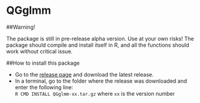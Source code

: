 # QGglmm

##Warning!

The package is still in pre-release alpha version. Use at your own risks! The package should compile and install itself in R, and all the functions should work without critical issue.

##How to install this package

* Go to the [release page](https://github.com/devillemereuil/QGglmm/releases) and download the latest release.
* In a terminal, go to the folder where the release was downloaded and enter the following line:  
    `R CMD INSTALL QGglmm-xx.tar.gz` where `xx` is the version number
